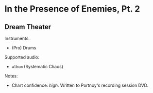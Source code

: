 # In the Presence of Enemies, Pt\. 2

## Dream Theater

Instruments:

  * (Pro) Drums

Supported audio:

  * `album` (Systematic Chaos)

Notes:

  * Chart confidence: *high*. Written to Portnoy's recording session DVD.

